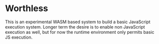 # Worthless

This is an experimental WASM based system to build a basic JavaScript execution
system.  Longer term the desire is to enable non JavaScript execution as well, but
for now the runtime environment only permits basic JS execution.
